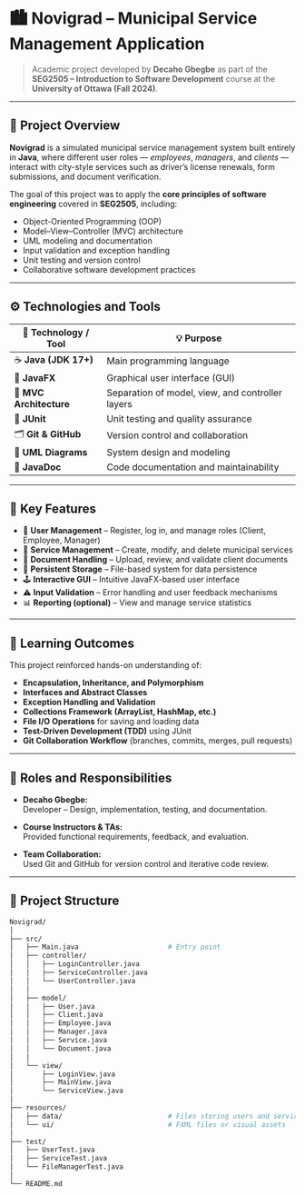 # 🏙️ Novigrad – Municipal Service Management Application
> Academic project developed by **Decaho Gbegbe** as part of the **SEG2505 – Introduction to Software Development** course at the **University of Ottawa (Fall 2024)**.

---

## 🎯 Project Overview

**Novigrad** is a simulated municipal service management system built entirely in **Java**, where different user roles — *employees*, *managers*, and *clients* — interact with city-style services such as driver’s license renewals, form submissions, and document verification.

The goal of this project was to apply the **core principles of software engineering** covered in **SEG2505**, including:

- Object-Oriented Programming (OOP)
- Model–View–Controller (MVC) architecture
- UML modeling and documentation
- Input validation and exception handling
- Unit testing and version control
- Collaborative software development practices

---

## ⚙️ Technologies and Tools

| 🧩 Technology / Tool | 💡 Purpose |
|----------------------|------------|
| ☕ **Java (JDK 17+)** | Main programming language |
| 🎨 **JavaFX** | Graphical user interface (GUI) |
| 🧠 **MVC Architecture** | Separation of model, view, and controller layers |
| 🧪 **JUnit** | Unit testing and quality assurance |
| 🗂️ **Git & GitHub** | Version control and collaboration |
| 🧱 **UML Diagrams** | System design and modeling |
| 📄 **JavaDoc** | Code documentation and maintainability |

---

## 🚀 Key Features

- 👤 **User Management** – Register, log in, and manage roles (Client, Employee, Manager)  
- 🏢 **Service Management** – Create, modify, and delete municipal services  
- 📁 **Document Handling** – Upload, review, and validate client documents  
- 💾 **Persistent Storage** – File-based system for data persistence  
- 🕹️ **Interactive GUI** – Intuitive JavaFX-based user interface  
- ⚠️ **Input Validation** – Error handling and user feedback mechanisms  
- 📊 **Reporting (optional)** – View and manage service statistics  

---

## 🧠 Learning Outcomes

This project reinforced hands-on understanding of:

- **Encapsulation, Inheritance, and Polymorphism**  
- **Interfaces and Abstract Classes**  
- **Exception Handling and Validation**  
- **Collections Framework (ArrayList, HashMap, etc.)**  
- **File I/O Operations** for saving and loading data  
- **Test-Driven Development (TDD)** using JUnit  
- **Git Collaboration Workflow** (branches, commits, merges, pull requests)

---

## 👥 Roles and Responsibilities

- **Decaho Gbegbe:**  
  Developer – Design, implementation, testing, and documentation.  

- **Course Instructors & TAs:**  
  Provided functional requirements, feedback, and evaluation.  

- **Team Collaboration:**  
  Used Git and GitHub for version control and iterative code review.

---


## 🧩 Project Structure

```bash
Novigrad/
│
├── src/
│   ├── Main.java                      # Entry point
│   ├── controller/
│   │   ├── LoginController.java
│   │   ├── ServiceController.java
│   │   └── UserController.java
│   │
│   ├── model/
│   │   ├── User.java
│   │   ├── Client.java
│   │   ├── Employee.java
│   │   ├── Manager.java
│   │   ├── Service.java
│   │   └── Document.java
│   │
│   └── view/
│       ├── LoginView.java
│       ├── MainView.java
│       └── ServiceView.java
│
├── resources/
│   ├── data/                          # Files storing users and services
│   └── ui/                            # FXML files or visual assets
│
├── test/
│   ├── UserTest.java
│   ├── ServiceTest.java
│   └── FileManagerTest.java
│
└── README.md
```

